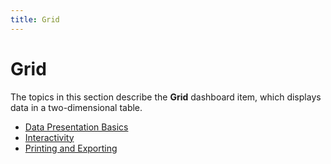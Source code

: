 ```yaml
---
title: Grid
---
```

# Grid
The topics in this section describe the **Grid** dashboard item, which displays data in a two-dimensional table.
* [Data Presentation Basics](grid/data-presentation-basics.md)
* [Interactivity](grid/interactivity.md)
* [Printing and Exporting](grid/printing-and-exporting.md)